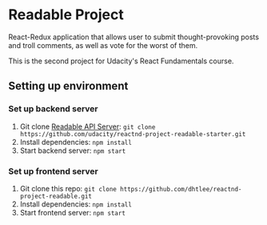 # Readable Project
React-Redux application that allows user to submit thought-provoking posts and troll comments, as well as vote for the worst of them.

This is the second project for Udacity's React Fundamentals course.

## Setting up environment
### Set up backend server
1. Git clone [Readable API Server](https://github.com/udacity/reactnd-project-readable-starter): `git clone https://github.com/udacity/reactnd-project-readable-starter.git`
1. Install dependencies: `npm install`
1. Start backend server: `npm start`

### Set up frontend server
1. Git clone this repo: `git clone https://github.com/dhtlee/reactnd-project-readable.git`
2. Install dependencies: `npm install`
3. Start frontend server: `npm start`
